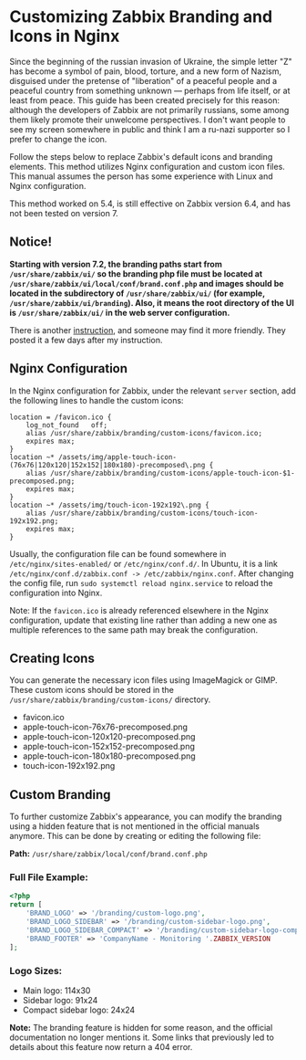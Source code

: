 # Customizing Zabbix Branding and Icons in Nginx

Since the beginning of the russian invasion of Ukraine, the simple letter "Z" has become a symbol of pain, blood, torture, and a new form of Nazism, disguised under the pretense of "liberation" of a peaceful people and a peaceful country from something unknown — perhaps from life itself, or at least from peace. This guide has been created precisely for this reason: although the developers of Zabbix are not primarily russians, some among them likely promote their unwelcome perspectives. I don't want people to see my screen somewhere in public and think I am a ru-nazi supporter so I prefer to change the icon. 

Follow the steps below to replace Zabbix's default icons and branding elements. This method utilizes Nginx configuration and custom icon files. This manual assumes the person has some experience with Linux and Nginx configuration.

This method worked on 5.4, is still effective on Zabbix version 6.4, and has not been tested on version 7.

## Notice!

**Starting with version 7.2, the branding paths start from `/usr/share/zabbix/ui/` so the branding php file must be located at `/usr/share/zabbix/ui/local/conf/brand.conf.php` and images should be located in the subdirectory of `/usr/share/zabbix/ui/` (for example, `/usr/share/zabbix/ui/branding`). Also, it means the root directory of the UI is `/usr/share/zabbix/ui/` in the web server configuration.**

There is another [instruction](https://git.initmax.cz/initMAX-Public/Zabbix-UI-Rebranding-skeleton), and someone may find it more friendly. They posted it a few days after my instruction.

## Nginx Configuration

In the Nginx configuration for Zabbix, under the relevant `server` section, add the following lines to handle the custom icons:

```nginx
location = /favicon.ico {
    log_not_found   off;
    alias /usr/share/zabbix/branding/custom-icons/favicon.ico;
    expires max;
}
location ~* /assets/img/apple-touch-icon-(76x76|120x120|152x152|180x180)-precomposed\.png {
    alias /usr/share/zabbix/branding/custom-icons/apple-touch-icon-$1-precomposed.png;
    expires max;
}
location ~* /assets/img/touch-icon-192x192\.png {
    alias /usr/share/zabbix/branding/custom-icons/touch-icon-192x192.png;
    expires max;
}
```
Usually, the configuration file can be found somewhere in `/etc/nginx/sites-enabled/` or `/etc/nginx/conf.d/`. In Ubuntu, it is a link `/etc/nginx/conf.d/zabbix.conf -> /etc/zabbix/nginx.conf`.
After changing the config file, run `sudo systemctl reload nginx.service` to reload the configuration into Nginx.

Note: If the `favicon.ico` is already referenced elsewhere in the Nginx configuration, update that existing line rather than adding a new one as multiple references to the same path may break the configuration.

## Creating Icons

You can generate the necessary icon files using ImageMagick or GIMP. These custom icons should be stored in the `/usr/share/zabbix/branding/custom-icons/` directory.

- favicon.ico
- apple-touch-icon-76x76-precomposed.png
- apple-touch-icon-120x120-precomposed.png
- apple-touch-icon-152x152-precomposed.png
- apple-touch-icon-180x180-precomposed.png
- touch-icon-192x192.png


## Custom Branding

To further customize Zabbix's appearance, you can modify the branding using a hidden feature that is not mentioned in the official manuals anymore. This can be done by creating or editing the following file:

**Path:** `/usr/share/zabbix/local/conf/brand.conf.php`

### Full File Example:

```php
<?php
return [
    'BRAND_LOGO' => '/branding/custom-logo.png',
    'BRAND_LOGO_SIDEBAR' => '/branding/custom-sidebar-logo.png',
    'BRAND_LOGO_SIDEBAR_COMPACT' => '/branding/custom-sidebar-logo-compact.png',
    'BRAND_FOOTER' => 'CompanyName - Monitoring '.ZABBIX_VERSION
];
```

### Logo Sizes:

- Main logo: 114x30
- Sidebar logo: 91x24
- Compact sidebar logo: 24x24

**Note:** The branding feature is hidden for some reason, and the official documentation no longer mentions it. Some links that previously led to details about this feature now return a 404 error.
